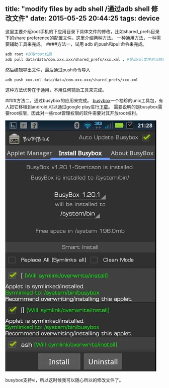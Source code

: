 title: "modify files by adb shell /通过adb shell 修改文件"
date: 2015-05-25 20:44:25
tags: device
---


这里主要介绍root手机的下应用目录下具体文件的修改，比如shared_prefs目录下的share preference的配置文件。这里介绍两种方法。
一种通用方法，一种需要辅助工具来完成。
####方法一，试用 adb 的push和pull命令来完成。
    
```bash 
adb root #获取root权限
adb pull data/data/com.xxx.xxx/shared_prefs/xxx.xml . #导出xml文件到当前目录下
```
然后编辑导出文件，最后通过push命令导入

```bash
adb push xxx.xml data/data/com.xxx.xxx/shared_prefs/xxx.xml
```
这种方法优势在于通用，不用任何辅助工具来完成。

####方法二，通过busybox的应用来完成。
[busybox](http://www.busybox.net/)一个袖珍的unix工具包，有人把它移植到android,可以通过google play进行[下载](https://play.google.com/store/apps/details?id=stericson.busybox&hl=en)。
需要说明的是busybox需要root权限，因此对一些root管理权限的软件需要对其开放root权利。

![busybox](../img/busybox.png)

busybox支持vi，所以这时候我可以随心所以的修改文件了。